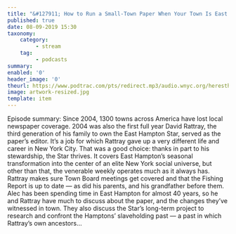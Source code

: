 ```yaml
---
title: "&#127911; How to Run a Small-Town Paper When Your Town Is East Hampton"
published: true
date: 08-09-2019 15:30
taxonomy:
    category:
         - stream
    tag:
         - podcasts
summary:
enabled: '0'
header_image: '0'
theurl: https://www.podtrac.com/pts/redirect.mp3/audio.wnyc.org/heresthething/heresthething082719_rattraypod.mp3
image: artwork-resized.jpg
template: item
---
```

 
Episode summary: Since 2004, 1300 towns across America have lost local newspaper coverage. 2004 was also the first full year David Rattray, the third generation of his family to own the East Hampton Star, served as the paper’s editor. It’s a job for which Rattray gave up a very different life and career in New York City. That was a good choice: thanks in part to his stewardship, the Star thrives. It covers East Hampton’s seasonal transformation into the center of an elite New York social universe, but other than that, the venerable weekly operates much as it always has. Rattray makes sure Town Board meetings get covered and that the Fishing Report is up to date — as did his parents, and his grandfather before them. Alec has been spending time in East Hampton for almost 40 years, so he and Rattray have much to discuss about the paper, and the changes they’ve witnessed in town. They also discuss the Star’s long-term project to research and confront the Hamptons’ slaveholding past — a past in which Rattray’s own ancestors…
